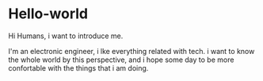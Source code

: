 # Hello-world

Hi Humans, i want to introduce me.

I'm an electronic engineer, i lke everything related with tech. i want to know the whole world by this perspective, and i hope some day to be more confortable with the things that i am doing.
